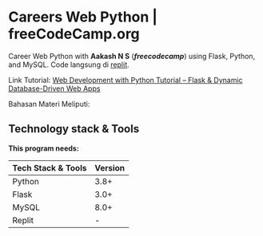 # Careers Web Python | freeCodeCamp.org
Career Web Python with **Aakash N S** (**_freecodecamp_**) using Flask, Python, and MySQL. Code langsung di [replit](https://replit.com/).

Link Tutorial: [Web Development with Python Tutorial – Flask & Dynamic Database-Driven Web Apps](https://youtu.be/yBDHkveJUf4)

Bahasan Materi Meliputi:


## Technology stack & Tools

**This program needs:**

| Tech Stack & Tools | Version |
| ------------------ | ------- |
| Python             | 3.8+    |
| Flask              | 3.0+    |
| MySQL              | 8.0+    |
| Replit             |    -    |

